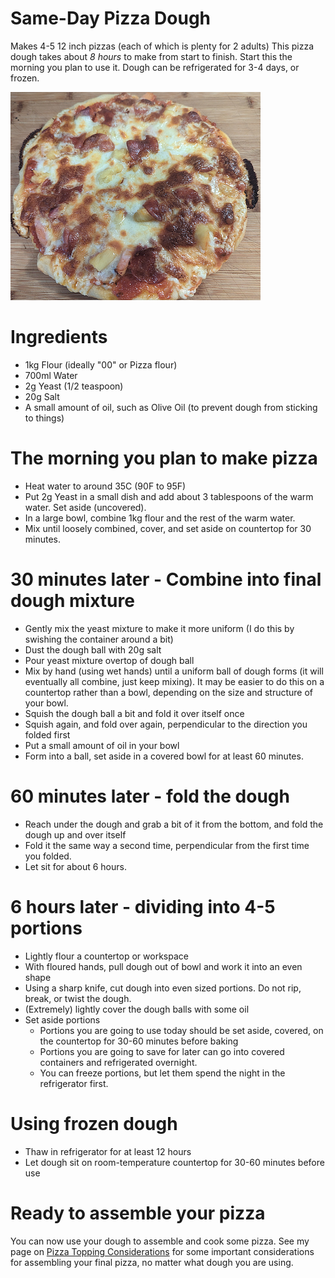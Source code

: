# Same-Day Pizza Dough
Makes 4-5 12 inch pizzas (each of which is plenty for 2 adults)
This pizza dough takes about *8 hours* to make from start to finish. Start this the morning you plan to use it.
Dough can be refrigerated for 3-4 days, or frozen.

![Pizza Photo](/Images/pizza-after.png)

# Ingredients
- 1kg Flour (ideally "00" or Pizza flour)
- 700ml Water
- 2g Yeast (1/2 teaspoon)
- 20g Salt
- A small amount of oil, such as Olive Oil (to prevent dough from sticking to things)

# The morning you plan to make pizza
- Heat water to around 35C (90F to 95F)
- Put 2g Yeast in a small dish and add about 3 tablespoons of the warm water. Set aside (uncovered).
- In a large bowl, combine 1kg flour and the rest of the warm water.
- Mix until loosely combined, cover, and set aside on countertop for 30 minutes.

# 30 minutes later - Combine into final dough mixture
- Gently mix the yeast mixture to make it more uniform (I do this by swishing the container around a bit)
- Dust the dough ball with 20g salt
- Pour yeast mixture overtop of dough ball
- Mix by hand (using wet hands) until a uniform ball of dough forms (it will eventually all combine, just keep mixing). It may be easier to do this on a countertop rather than a bowl, depending on the size and structure of your bowl.
- Squish the dough ball a bit and fold it over itself once
- Squish again, and fold over again, perpendicular to the direction you folded first
- Put a small amount of oil in your bowl
- Form into a ball, set aside in a covered bowl for at least 60 minutes.

# 60 minutes later - fold the dough
- Reach under the dough and grab a bit of it from the bottom, and fold the dough up and over itself
- Fold it the same way a second time, perpendicular from the first time you folded.
- Let sit for about 6 hours.

# 6 hours later - dividing into 4-5 portions
- Lightly flour a countertop or workspace
- With floured hands, pull dough out of bowl and work it into an even shape
- Using a sharp knife, cut dough into even sized portions. Do not rip, break, or twist the dough.
- (Extremely) lightly cover the dough balls with some oil
- Set aside portions
  - Portions you are going to use today should be set aside, covered, on the countertop for 30-60 minutes before baking
  - Portions you are going to save for later can go into covered containers and refrigerated overnight.
  - You can freeze portions, but let them spend the night in the refrigerator first.

# Using frozen dough
 - Thaw in refrigerator for at least 12 hours
 - Let dough sit on room-temperature countertop for 30-60 minutes before use

# Ready to assemble your pizza
You can now use your dough to assemble and cook some pizza. See my page on [Pizza Topping Considerations](/Pizza/Pizza-Topping-Considerations.md) for some important considerations for assembling your final pizza, no matter what dough you are using.